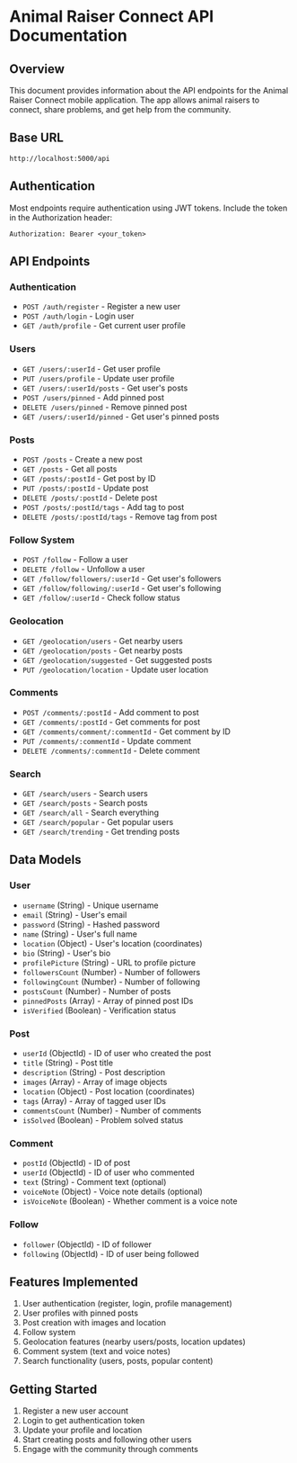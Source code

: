 # Animal Raiser Connect API Documentation

## Overview
This document provides information about the API endpoints for the Animal Raiser Connect mobile application. The app allows animal raisers to connect, share problems, and get help from the community.

## Base URL
```
http://localhost:5000/api
```

## Authentication
Most endpoints require authentication using JWT tokens. Include the token in the Authorization header:
```
Authorization: Bearer <your_token>
```

## API Endpoints

### Authentication
- `POST /auth/register` - Register a new user
- `POST /auth/login` - Login user
- `GET /auth/profile` - Get current user profile

### Users
- `GET /users/:userId` - Get user profile
- `PUT /users/profile` - Update user profile
- `GET /users/:userId/posts` - Get user's posts
- `POST /users/pinned` - Add pinned post
- `DELETE /users/pinned` - Remove pinned post
- `GET /users/:userId/pinned` - Get user's pinned posts

### Posts
- `POST /posts` - Create a new post
- `GET /posts` - Get all posts
- `GET /posts/:postId` - Get post by ID
- `PUT /posts/:postId` - Update post
- `DELETE /posts/:postId` - Delete post
- `POST /posts/:postId/tags` - Add tag to post
- `DELETE /posts/:postId/tags` - Remove tag from post

### Follow System
- `POST /follow` - Follow a user
- `DELETE /follow` - Unfollow a user
- `GET /follow/followers/:userId` - Get user's followers
- `GET /follow/following/:userId` - Get user's following
- `GET /follow/:userId` - Check follow status

### Geolocation
- `GET /geolocation/users` - Get nearby users
- `GET /geolocation/posts` - Get nearby posts
- `GET /geolocation/suggested` - Get suggested posts
- `PUT /geolocation/location` - Update user location

### Comments
- `POST /comments/:postId` - Add comment to post
- `GET /comments/:postId` - Get comments for post
- `GET /comments/comment/:commentId` - Get comment by ID
- `PUT /comments/:commentId` - Update comment
- `DELETE /comments/:commentId` - Delete comment

### Search
- `GET /search/users` - Search users
- `GET /search/posts` - Search posts
- `GET /search/all` - Search everything
- `GET /search/popular` - Get popular users
- `GET /search/trending` - Get trending posts

## Data Models

### User
- `username` (String) - Unique username
- `email` (String) - User's email
- `password` (String) - Hashed password
- `name` (String) - User's full name
- `location` (Object) - User's location (coordinates)
- `bio` (String) - User's bio
- `profilePicture` (String) - URL to profile picture
- `followersCount` (Number) - Number of followers
- `followingCount` (Number) - Number of following
- `postsCount` (Number) - Number of posts
- `pinnedPosts` (Array) - Array of pinned post IDs
- `isVerified` (Boolean) - Verification status

### Post
- `userId` (ObjectId) - ID of user who created the post
- `title` (String) - Post title
- `description` (String) - Post description
- `images` (Array) - Array of image objects
- `location` (Object) - Post location (coordinates)
- `tags` (Array) - Array of tagged user IDs
- `commentsCount` (Number) - Number of comments
- `isSolved` (Boolean) - Problem solved status

### Comment
- `postId` (ObjectId) - ID of post
- `userId` (ObjectId) - ID of user who commented
- `text` (String) - Comment text (optional)
- `voiceNote` (Object) - Voice note details (optional)
- `isVoiceNote` (Boolean) - Whether comment is a voice note

### Follow
- `follower` (ObjectId) - ID of follower
- `following` (ObjectId) - ID of user being followed

## Features Implemented
1. User authentication (register, login, profile management)
2. User profiles with pinned posts
3. Post creation with images and location
4. Follow system
5. Geolocation features (nearby users/posts, location updates)
6. Comment system (text and voice notes)
7. Search functionality (users, posts, popular content)

## Getting Started
1. Register a new user account
2. Login to get authentication token
3. Update your profile and location
4. Start creating posts and following other users
5. Engage with the community through comments